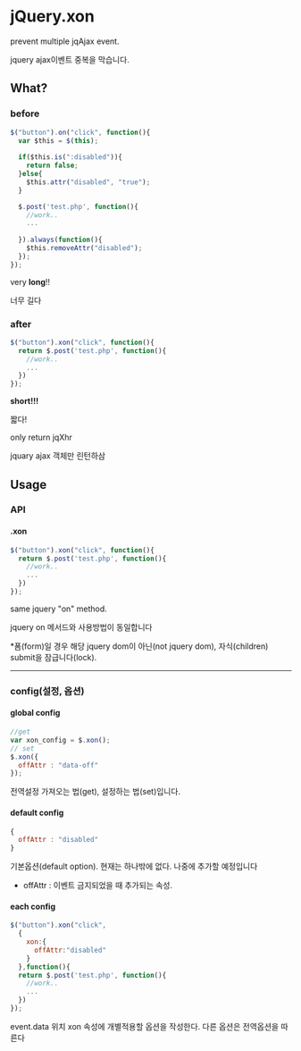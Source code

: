 # jQuery.xon
prevent multiple jqAjax event.

jquery ajax이벤트 중복을 막습니다.

##  What?
### before
```js
$("button").on("click", function(){
  var $this = $(this);
  
  if($this.is(":disabled")){
    return false;
  }else{
    $this.attr("disabled", "true");
  }

  $.post('test.php', function(){
    //work..
    ...
    
  }).always(function(){
    $this.removeAttr("disabled");
  });
});
```

very **long**!!

너무 길다

### after
```js
$("button").xon("click", function(){
  return $.post('test.php', function(){
    //work..
    ...
  })
});
```
**short!!!**

짧다!

only return jqXhr

jquary ajax 객체만 린턴하삼

## Usage
### API
#### .xon
```js
$("button").xon("click", function(){
  return $.post('test.php', function(){
    //work..
    ...
  })
});
```
same jquery "on" method.

jquery on 메서드와 사용방법이 동일합니다

*폼(form)일 경우 해당 jquery dom이 아닌(not jquery dom), 자식(children) submit을 잠급니다(lock).

---
### config(설정, 옵션)

#### global config
```js
//get
var xon_config = $.xon();
// set
$.xon({
  offAttr : "data-off"
});
```
전역설정 가져오는 법(get), 설정하는 법(set)입니다.

#### default config
```js
{
  offAttr : "disabled"
}
```
기본옵션(default option). 현재는 하나밖에 없다. 나중에 추가할 예정입니다
- offAttr : 이벤트 금지되었을 때 추가되는 속성.

#### each config
```js
$("button").xon("click", 
  {
    xon:{
      offAttr:"disabled"
    }
  },function(){
  return $.post('test.php', function(){
    //work..
    ...
  })
});
```
event.data 위치 xon 속성에 개별적용할 옵션을 작성한다. 다른 옵션은 전역옵션을 따른다






